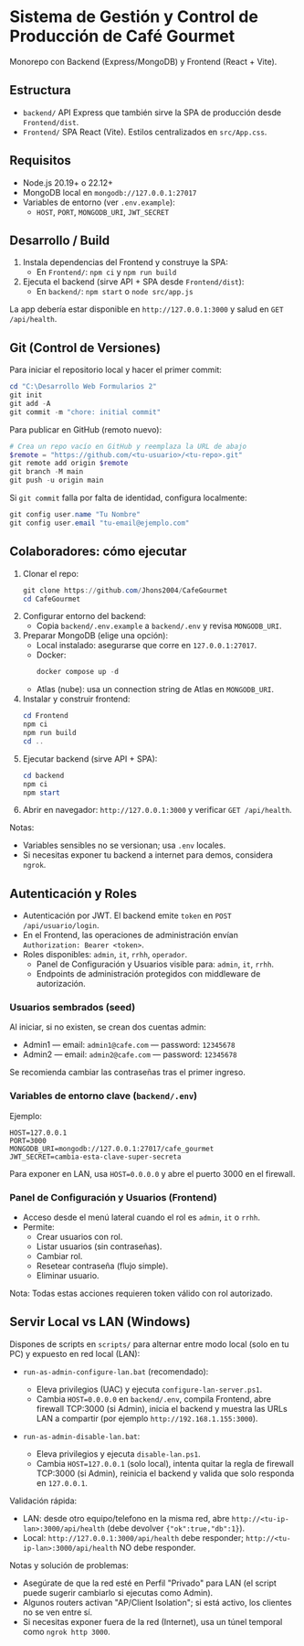 # Sistema de Gestión y Control de Producción de Café Gourmet

Monorepo con Backend (Express/MongoDB) y Frontend (React + Vite).

## Estructura
- `backend/` API Express que también sirve la SPA de producción desde `Frontend/dist`.
- `Frontend/` SPA React (Vite). Estilos centralizados en `src/App.css`.

## Requisitos
- Node.js 20.19+ o 22.12+
- MongoDB local en `mongodb://127.0.0.1:27017`
 - Variables de entorno (ver `.env.example`):
    - `HOST`, `PORT`, `MONGODB_URI`, `JWT_SECRET`

## Desarrollo / Build
1. Instala dependencias del Frontend y construye la SPA:
   - En `Frontend/`: `npm ci` y `npm run build`
2. Ejecuta el backend (sirve API + SPA desde `Frontend/dist`):
   - En `backend/`: `npm start` o `node src/app.js`

La app debería estar disponible en `http://127.0.0.1:3000` y salud en `GET /api/health`.

## Git (Control de Versiones)
Para iniciar el repositorio local y hacer el primer commit:

```powershell
cd "C:\Desarrollo Web Formularios 2"
git init
git add -A
git commit -m "chore: initial commit"
```

Para publicar en GitHub (remoto nuevo):

```powershell
# Crea un repo vacío en GitHub y reemplaza la URL de abajo
$remote = "https://github.com/<tu-usuario>/<tu-repo>.git"
git remote add origin $remote
git branch -M main
git push -u origin main
```

Si `git commit` falla por falta de identidad, configura localmente:

```powershell
git config user.name "Tu Nombre"
git config user.email "tu-email@ejemplo.com"
```

## Colaboradores: cómo ejecutar
1. Clonar el repo:
   ```powershell
   git clone https://github.com/Jhons2004/CafeGourmet
   cd CafeGourmet
   ```
2. Configurar entorno del backend:
   - Copia `backend/.env.example` a `backend/.env` y revisa `MONGODB_URI`.
3. Preparar MongoDB (elige una opción):
   - Local instalado: asegurarse que corre en `127.0.0.1:27017`.
   - Docker: 
     ```powershell
     docker compose up -d
     ```
   - Atlas (nube): usa un connection string de Atlas en `MONGODB_URI`.
4. Instalar y construir frontend:
   ```powershell
   cd Frontend
   npm ci
   npm run build
   cd ..
   ```
5. Ejecutar backend (sirve API + SPA):
   ```powershell
   cd backend
   npm ci
   npm start
   ```
6. Abrir en navegador: `http://127.0.0.1:3000` y verificar `GET /api/health`.

Notas:
- Variables sensibles no se versionan; usa `.env` locales.
- Si necesitas exponer tu backend a internet para demos, considera `ngrok`.

## Autenticación y Roles

- Autenticación por JWT. El backend emite `token` en `POST /api/usuario/login`.
- En el Frontend, las operaciones de administración envían `Authorization: Bearer <token>`.
- Roles disponibles: `admin`, `it`, `rrhh`, `operador`.
   - Panel de Configuración y Usuarios visible para: `admin`, `it`, `rrhh`.
   - Endpoints de administración protegidos con middleware de autorización.

### Usuarios sembrados (seed)

Al iniciar, si no existen, se crean dos cuentas admin:

- Admin1 — email: `admin1@cafe.com` — password: `12345678`
- Admin2 — email: `admin2@cafe.com` — password: `12345678`

Se recomienda cambiar las contraseñas tras el primer ingreso.

### Variables de entorno clave (`backend/.env`)

Ejemplo:

```
HOST=127.0.0.1
PORT=3000
MONGODB_URI=mongodb://127.0.0.1:27017/cafe_gourmet
JWT_SECRET=cambia-esta-clave-super-secreta
```

Para exponer en LAN, usa `HOST=0.0.0.0` y abre el puerto 3000 en el firewall.

### Panel de Configuración y Usuarios (Frontend)

- Acceso desde el menú lateral cuando el rol es `admin`, `it` o `rrhh`.
- Permite:
   - Crear usuarios con rol.
   - Listar usuarios (sin contraseñas).
   - Cambiar rol.
   - Resetear contraseña (flujo simple).
   - Eliminar usuario.

Nota: Todas estas acciones requieren token válido con rol autorizado.

## Servir Local vs LAN (Windows)

Dispones de scripts en `scripts/` para alternar entre modo local (solo en tu PC) y expuesto en red local (LAN):

- `run-as-admin-configure-lan.bat` (recomendado):
   - Eleva privilegios (UAC) y ejecuta `configure-lan-server.ps1`.
   - Cambia `HOST=0.0.0.0` en `backend/.env`, compila Frontend, abre firewall TCP:3000 (si Admin), inicia el backend y muestra las URLs LAN a compartir (por ejemplo `http://192.168.1.155:3000`).

- `run-as-admin-disable-lan.bat`:
   - Eleva privilegios y ejecuta `disable-lan.ps1`.
   - Cambia `HOST=127.0.0.1` (solo local), intenta quitar la regla de firewall TCP:3000 (si Admin), reinicia el backend y valida que solo responda en `127.0.0.1`.

Validación rápida:
- LAN: desde otro equipo/telefono en la misma red, abre `http://<tu-ip-lan>:3000/api/health` (debe devolver `{"ok":true,"db":1}`).
- Local: `http://127.0.0.1:3000/api/health` debe responder; `http://<tu-ip-lan>:3000/api/health` NO debe responder.

Notas y solución de problemas:
- Asegúrate de que la red esté en Perfil "Privado" para LAN (el script puede sugerir cambiarlo si ejecutas como Admin).
- Algunos routers activan "AP/Client Isolation"; si está activo, los clientes no se ven entre sí.
- Si necesitas exponer fuera de la red (Internet), usa un túnel temporal como `ngrok http 3000`.
